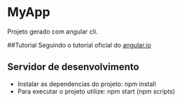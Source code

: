 # MyApp

Projeto gerado com angular cli.

##Tutorial
Seguindo o tutorial oficial do [angular.io](https://angular.io/docs/ts/latest/tutorial/)

## Servidor de desenvolvimento
- Instalar as dependencias do projeto: npm install
- Para executar o projeto utilize: npm start (npm scripts)
